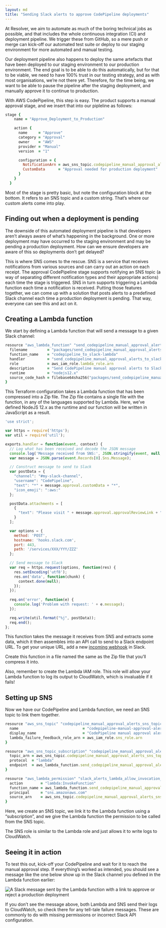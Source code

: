 ```yaml
---
layout: md
title: "Sending Slack alerts to approve CodePipeline deployments"
---
```


At Resolver, we aim to automate as much of the boring technical jobs as possible, and that includes the whole continuous integration (CI) and deployment pipeline. We trigger these from GitHub, so a mere push or merge can kick-off our automated test suite or deploy to our staging environment for more automated and manual testing.

Our deployment pipeline also happens to deploy the same artefacts that have been deployed to our staging environment to our production environment. The end goal is to be able to do this automatically, but for that to be viable, we need to have 100% trust in our testing strategy, and as with most organisations, we’re not there yet. Therefore, for the time being, we want to be able to pause the pipeline after the staging deployment, and manually approve it to continue to production.

With AWS CodePipeline, this step is easy. The product supports a manual approval stage, and we insert that into our pipleline as follows:

```ruby
stage {
    name = "Approve_Deployment_to_Production"

    action {
      name     = "Approve"
      category = "Approval"
      owner    = "AWS"
      provider = "Manual"
      version  = "1"

      configuration = {
        NotificationArn = aws_sns_topic.codepipeline_manual_approval_alerts_sns_topic.arn
        CustomData      = "Approval needed for production deployment"
      }
    }
  }
```

Most of the stage is pretty basic, but note the configuration block at the bottom. It refers to an SNS topic and a custom string. That’s where our custom alerts come into play.

## Finding out when a deployment is pending

The downside of this automated deployment pipeline is that developers aren’t always aware of what’s happening in the background. One or more deployment may have occurred to the staging environment and may be pending a production deployment. How can we ensure developers are aware of this so deployments don’t get delayed?

This is where SNS comes to the rescue. SNS is a service that receives notifications from various sources and can carry out an action on each receipt. The approval CodePipeline stage supports notifying an SNS topic (a way of separating different notification types and their appropriate actions) each time the stage is triggered. SNS in turn supports triggering a Lambda function each time a notification is received. Putting those features together, we can come up with a solution that posts alerts to a predefined Slack channel each time a production deployment is pending. That way, everyone can see this and act on it.

## Creating a Lambda function

We start by defining a Lambda function that will send a message to a given Slack channel:

```ruby
resource "aws_lambda_function" "send_codepipeline_manual_approval_alerts_to_slack_lambda" {
  filename         = "packages/send_codepipeline_manual_approval_alerts_to_slack.zip"
  function_name    = "codepipeline_to_slack-lambda"
  handler          = "send_codepipeline_manual_approval_alerts_to_slack.handler"
  role             = aws_iam_role.lambda_role.arn
  description      = "Send CodePipeline manual approval alerts to Slack"
  runtime          = "nodejs12.x"
  source_code_hash = filebase64sha256("packages/send_codepipeline_manual_approval_alerts_to_slack.zip")
}
```

This Terraform configuration takes a Lambda function that has been compressed into a Zip file. The Zip file contains a single file with the function, in any of the languages supported by Lambda. Here, we’ve defined NodeJS 12.x as the runtime and our function will be written in JavaScript as a result.

```jsx
'use strict';

var https = require('https');
var util = require('util');

exports.handler = function(event, context) {
  // Log what has been received and decode the JSON message
  console.log('Message received from SNS:', JSON.stringify(event, null, 2));
  var message = JSON.parse(event.Records[0].Sns.Message);

  // Construct message to send to Slack
  var postData = {
    "channel": "#my-slack-channel",
    "username": "CodePipeline",
    "text": "*" + message.approval.customData + "*",
    "icon_emoji": ":aws:"
  };

  postData.attachments = [
    {
      "text": "Please visit " + message.approval.approvalReviewLink + " to approve or reject this deployment."
    }
  ];

  var options = {
    method: 'POST',
    hostname: 'hooks.slack.com',
    port: 443,
    path: '/services/XXX/YYY/ZZZ'
  };

  // Send message to Slack
  var req = https.request(options, function(res) {
    res.setEncoding('utf8');
    res.on('data', function(chunk) {
      context.done(null);
    });
  });
  
  req.on('error', function(e) {
    console.log('Problem with request: ' + e.message);
  });    

  req.write(util.format("%j", postData));
  req.end();
};
```

This function takes the message it receives from SNS and extracts some data, which it then assembles into an API call to send to a Slack endpoint URL. To get your unique URL, add a new [incoming webhook](https://api.slack.com/messaging/webhooks) in Slack.

Create this function in a file named the same as the Zip file that you’ll compress it into.

Also, remember to create the Lambda IAM role. This role will allow your Lambda function to log its output to CloudWatch, which is invaluable if it fails!

## Setting up SNS

Now we have our CodePipeline and Lambda function, we need an SNS topic to link them together.

```ruby
resource "aws_sns_topic" "codepipeline_manual_approval_alerts_sns_topic" {
  name                             = "codepipeline-manual-approval-alerts-sns-topic"
  display_name                     = "CodePipeline manual approval alerts"
  lambda_failure_feedback_role_arn = aws_iam_role.sns_role.arn
}

resource "aws_sns_topic_subscription" "codepipeline_manual_approval_alerts_sns_topic_subscription" {
  topic_arn = aws_sns_topic.codepipeline_manual_approval_alerts_sns_topic.arn
  protocol  = "lambda"
  endpoint  = aws_lambda_function.send_codepipeline_manual_approval_alerts_to_slack_lambda.arn
}

resource "aws_lambda_permission" "slack_alerts_lambda_allow_invocation_from_sns" {
  action        = "lambda:InvokeFunction"
  function_name = aws_lambda_function.send_codepipeline_manual_approval_alerts_to_slack_lambda.function_name
  principal     = "sns.amazonaws.com"
  source_arn    = aws_sns_topic.codepipeline_manual_approval_alerts_sns_topic.arn
}
```

Here, we create an SNS topic, we link it to the Lambda function using a “subscription”, and we give the Lambda function the permission to be called from the SNS topic.

The SNS role is similar to the Lambda role and just allows it to write logs to CloudWatch.

## Seeing it in action

To test this out, kick-off your CodePipeline and wait for it to reach the manual approval step. If everything’s worked as intended, you should see a message like the one below show up in the Slack channel you defined in the Lambda function earlier:

![A Slack message sent by the Lambda function with a link to approve or reject a production deployment](/img/resolverblog/slack-message.png)

If you don’t see the message above, both Lambda and SNS send their logs to CloudWatch, so check there for any tell-tale failure messages. These are commonly to do with missing permissions or incorrect Slack API configuration.
